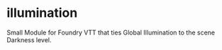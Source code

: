 # illumination
Small Module for Foundry VTT that ties Global Illumination to the scene Darkness level.
